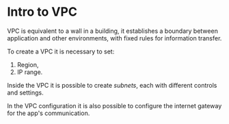 # Intro to VPC

VPC is equivalent to a wall in a building, it establishes a boundary between application and other environments, with fixed rules for information transfer. 

To create a VPC it is necessary to set:
1. Region,
2. IP range.

Inside the VPC it is possible to create *subnets*, each with different controls and settings.

In the VPC configuration it is also possible to configure the internet gateway for the app's communication.